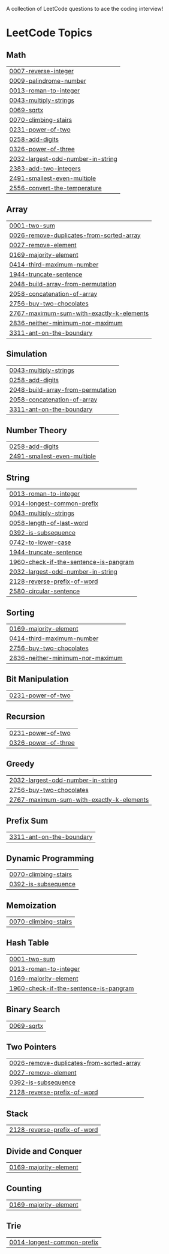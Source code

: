 A collection of LeetCode questions to ace the coding interview! 

<!---LeetCode Topics Start-->
# LeetCode Topics
## Math
|  |
| ------- |
| [0007-reverse-integer](https://github.com/shaheedk/leetcode/tree/master/0007-reverse-integer) |
| [0009-palindrome-number](https://github.com/shaheedk/leetcode/tree/master/0009-palindrome-number) |
| [0013-roman-to-integer](https://github.com/shaheedk/leetcode/tree/master/0013-roman-to-integer) |
| [0043-multiply-strings](https://github.com/shaheedk/leetcode/tree/master/0043-multiply-strings) |
| [0069-sqrtx](https://github.com/shaheedk/leetcode/tree/master/0069-sqrtx) |
| [0070-climbing-stairs](https://github.com/shaheedk/leetcode/tree/master/0070-climbing-stairs) |
| [0231-power-of-two](https://github.com/shaheedk/leetcode/tree/master/0231-power-of-two) |
| [0258-add-digits](https://github.com/shaheedk/leetcode/tree/master/0258-add-digits) |
| [0326-power-of-three](https://github.com/shaheedk/leetcode/tree/master/0326-power-of-three) |
| [2032-largest-odd-number-in-string](https://github.com/shaheedk/leetcode/tree/master/2032-largest-odd-number-in-string) |
| [2383-add-two-integers](https://github.com/shaheedk/leetcode/tree/master/2383-add-two-integers) |
| [2491-smallest-even-multiple](https://github.com/shaheedk/leetcode/tree/master/2491-smallest-even-multiple) |
| [2556-convert-the-temperature](https://github.com/shaheedk/leetcode/tree/master/2556-convert-the-temperature) |
## Array
|  |
| ------- |
| [0001-two-sum](https://github.com/shaheedk/leetcode/tree/master/0001-two-sum) |
| [0026-remove-duplicates-from-sorted-array](https://github.com/shaheedk/leetcode/tree/master/0026-remove-duplicates-from-sorted-array) |
| [0027-remove-element](https://github.com/shaheedk/leetcode/tree/master/0027-remove-element) |
| [0169-majority-element](https://github.com/shaheedk/leetcode/tree/master/0169-majority-element) |
| [0414-third-maximum-number](https://github.com/shaheedk/leetcode/tree/master/0414-third-maximum-number) |
| [1944-truncate-sentence](https://github.com/shaheedk/leetcode/tree/master/1944-truncate-sentence) |
| [2048-build-array-from-permutation](https://github.com/shaheedk/leetcode/tree/master/2048-build-array-from-permutation) |
| [2058-concatenation-of-array](https://github.com/shaheedk/leetcode/tree/master/2058-concatenation-of-array) |
| [2756-buy-two-chocolates](https://github.com/shaheedk/leetcode/tree/master/2756-buy-two-chocolates) |
| [2767-maximum-sum-with-exactly-k-elements](https://github.com/shaheedk/leetcode/tree/master/2767-maximum-sum-with-exactly-k-elements) |
| [2836-neither-minimum-nor-maximum](https://github.com/shaheedk/leetcode/tree/master/2836-neither-minimum-nor-maximum) |
| [3311-ant-on-the-boundary](https://github.com/shaheedk/leetcode/tree/master/3311-ant-on-the-boundary) |
## Simulation
|  |
| ------- |
| [0043-multiply-strings](https://github.com/shaheedk/leetcode/tree/master/0043-multiply-strings) |
| [0258-add-digits](https://github.com/shaheedk/leetcode/tree/master/0258-add-digits) |
| [2048-build-array-from-permutation](https://github.com/shaheedk/leetcode/tree/master/2048-build-array-from-permutation) |
| [2058-concatenation-of-array](https://github.com/shaheedk/leetcode/tree/master/2058-concatenation-of-array) |
| [3311-ant-on-the-boundary](https://github.com/shaheedk/leetcode/tree/master/3311-ant-on-the-boundary) |
## Number Theory
|  |
| ------- |
| [0258-add-digits](https://github.com/shaheedk/leetcode/tree/master/0258-add-digits) |
| [2491-smallest-even-multiple](https://github.com/shaheedk/leetcode/tree/master/2491-smallest-even-multiple) |
## String
|  |
| ------- |
| [0013-roman-to-integer](https://github.com/shaheedk/leetcode/tree/master/0013-roman-to-integer) |
| [0014-longest-common-prefix](https://github.com/shaheedk/leetcode/tree/master/0014-longest-common-prefix) |
| [0043-multiply-strings](https://github.com/shaheedk/leetcode/tree/master/0043-multiply-strings) |
| [0058-length-of-last-word](https://github.com/shaheedk/leetcode/tree/master/0058-length-of-last-word) |
| [0392-is-subsequence](https://github.com/shaheedk/leetcode/tree/master/0392-is-subsequence) |
| [0742-to-lower-case](https://github.com/shaheedk/leetcode/tree/master/0742-to-lower-case) |
| [1944-truncate-sentence](https://github.com/shaheedk/leetcode/tree/master/1944-truncate-sentence) |
| [1960-check-if-the-sentence-is-pangram](https://github.com/shaheedk/leetcode/tree/master/1960-check-if-the-sentence-is-pangram) |
| [2032-largest-odd-number-in-string](https://github.com/shaheedk/leetcode/tree/master/2032-largest-odd-number-in-string) |
| [2128-reverse-prefix-of-word](https://github.com/shaheedk/leetcode/tree/master/2128-reverse-prefix-of-word) |
| [2580-circular-sentence](https://github.com/shaheedk/leetcode/tree/master/2580-circular-sentence) |
## Sorting
|  |
| ------- |
| [0169-majority-element](https://github.com/shaheedk/leetcode/tree/master/0169-majority-element) |
| [0414-third-maximum-number](https://github.com/shaheedk/leetcode/tree/master/0414-third-maximum-number) |
| [2756-buy-two-chocolates](https://github.com/shaheedk/leetcode/tree/master/2756-buy-two-chocolates) |
| [2836-neither-minimum-nor-maximum](https://github.com/shaheedk/leetcode/tree/master/2836-neither-minimum-nor-maximum) |
## Bit Manipulation
|  |
| ------- |
| [0231-power-of-two](https://github.com/shaheedk/leetcode/tree/master/0231-power-of-two) |
## Recursion
|  |
| ------- |
| [0231-power-of-two](https://github.com/shaheedk/leetcode/tree/master/0231-power-of-two) |
| [0326-power-of-three](https://github.com/shaheedk/leetcode/tree/master/0326-power-of-three) |
## Greedy
|  |
| ------- |
| [2032-largest-odd-number-in-string](https://github.com/shaheedk/leetcode/tree/master/2032-largest-odd-number-in-string) |
| [2756-buy-two-chocolates](https://github.com/shaheedk/leetcode/tree/master/2756-buy-two-chocolates) |
| [2767-maximum-sum-with-exactly-k-elements](https://github.com/shaheedk/leetcode/tree/master/2767-maximum-sum-with-exactly-k-elements) |
## Prefix Sum
|  |
| ------- |
| [3311-ant-on-the-boundary](https://github.com/shaheedk/leetcode/tree/master/3311-ant-on-the-boundary) |
## Dynamic Programming
|  |
| ------- |
| [0070-climbing-stairs](https://github.com/shaheedk/leetcode/tree/master/0070-climbing-stairs) |
| [0392-is-subsequence](https://github.com/shaheedk/leetcode/tree/master/0392-is-subsequence) |
## Memoization
|  |
| ------- |
| [0070-climbing-stairs](https://github.com/shaheedk/leetcode/tree/master/0070-climbing-stairs) |
## Hash Table
|  |
| ------- |
| [0001-two-sum](https://github.com/shaheedk/leetcode/tree/master/0001-two-sum) |
| [0013-roman-to-integer](https://github.com/shaheedk/leetcode/tree/master/0013-roman-to-integer) |
| [0169-majority-element](https://github.com/shaheedk/leetcode/tree/master/0169-majority-element) |
| [1960-check-if-the-sentence-is-pangram](https://github.com/shaheedk/leetcode/tree/master/1960-check-if-the-sentence-is-pangram) |
## Binary Search
|  |
| ------- |
| [0069-sqrtx](https://github.com/shaheedk/leetcode/tree/master/0069-sqrtx) |
## Two Pointers
|  |
| ------- |
| [0026-remove-duplicates-from-sorted-array](https://github.com/shaheedk/leetcode/tree/master/0026-remove-duplicates-from-sorted-array) |
| [0027-remove-element](https://github.com/shaheedk/leetcode/tree/master/0027-remove-element) |
| [0392-is-subsequence](https://github.com/shaheedk/leetcode/tree/master/0392-is-subsequence) |
| [2128-reverse-prefix-of-word](https://github.com/shaheedk/leetcode/tree/master/2128-reverse-prefix-of-word) |
## Stack
|  |
| ------- |
| [2128-reverse-prefix-of-word](https://github.com/shaheedk/leetcode/tree/master/2128-reverse-prefix-of-word) |
## Divide and Conquer
|  |
| ------- |
| [0169-majority-element](https://github.com/shaheedk/leetcode/tree/master/0169-majority-element) |
## Counting
|  |
| ------- |
| [0169-majority-element](https://github.com/shaheedk/leetcode/tree/master/0169-majority-element) |
## Trie
|  |
| ------- |
| [0014-longest-common-prefix](https://github.com/shaheedk/leetcode/tree/master/0014-longest-common-prefix) |
<!---LeetCode Topics End-->